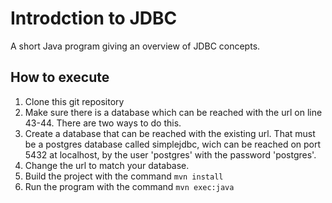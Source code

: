 # Introdction to JDBC

A short Java program giving an overview of JDBC concepts.

## How to execute

1. Clone this git repository
1. Make sure there is a database which can be reached with the url on line 43-44. There are two ways to do this.
  1. Create a database that can be reached with the existing url. That must be a postgres database called simplejdbc, wich can be reached on port 5432 at localhost, by the user 'postgres' with the password 'postgres'.
  1. Change the url to match your database.
1. Build the project with the command `mvn install`
1. Run the program with the command `mvn exec:java`

